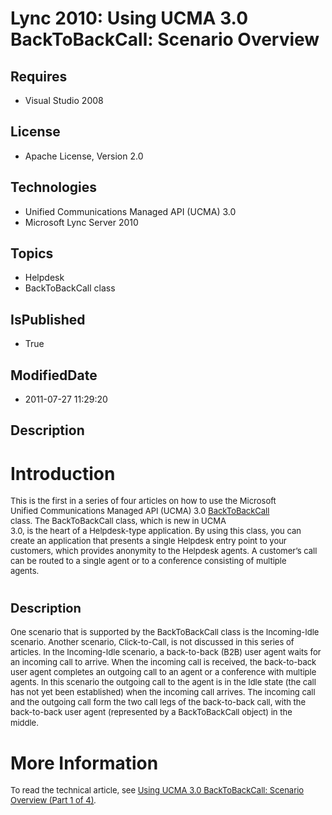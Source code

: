 # Lync 2010: Using UCMA 3.0 BackToBackCall: Scenario Overview
## Requires
* Visual Studio 2008
## License
* Apache License, Version 2.0
## Technologies
* Unified Communications Managed API (UCMA) 3.0
* Microsoft Lync Server 2010
## Topics
* Helpdesk
* BackToBackCall class
## IsPublished
* True
## ModifiedDate
* 2011-07-27 11:29:20
## Description

<h1>Introduction</h1>
<p><span style="font-size:small">This is the first in a series of four articles on how to use the Microsoft
</span><br>
<span style="font-size:small">Unified Communications Managed API (UCMA) 3.0 <a href="http://msdn.microsoft.com/en-us/library/microsoft.rtc.collaboration.backtobackcall_di_2_ucma3coremref.aspx">
BackToBackCall</a> </span><br>
<span style="font-size:small">class. The <span class="label">BackToBackCall</span> class, which is new in UCMA
</span><br>
<span style="font-size:small">3.0, is the heart of a Helpdesk-type application. By using this class, you can
</span><br>
<span style="font-size:small">create an application that presents a single Helpdesk entry point to your
</span><br>
<span style="font-size:small">customers, which provides anonymity to the Helpdesk agents. A customer&rsquo;s call
</span><br>
<span style="font-size:small">can be routed to a single agent or to a conference consisting of multiple
</span><br>
<span style="font-size:small">agents.</span></p>
<h1><span style="font-size:20px; font-weight:bold">Description</span></h1>
<p><span style="font-size:small">One scenario that is supported by the BackToBackCall class is the Incoming-Idle scenario. Another scenario, Click-to-Call, is not discussed in this series of articles. In the Incoming-Idle scenario, a back-to-back (B2B) user
 agent waits for an incoming call to arrive. When the incoming call is received, the back-to-back user agent completes an outgoing call to an agent or a conference with multiple agents. In this scenario the outgoing call to the agent is in the Idle state (the
 call has not yet been established) when the incoming call arrives. The incoming call and the outgoing call form the two call legs of the back-to-back call, with the back-to-back user agent (represented by a BackToBackCall object) in the middle.</span>&nbsp;<em>&nbsp;&nbsp;</em></p>
<h1>More Information</h1>
<p><span style="font-size:small">To read the technical article, see <a href="http://msdn.microsoft.com/en-us/library/hh219349.aspx">
Using UCMA 3.0 BackToBackCall: Scenario Overview (Part 1 of 4)</a></span><em><span style="font-size:small">.</span></em></p>
